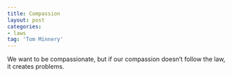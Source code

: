 ```yaml
---
title: Compassion
layout: post
categories:
- laws
tag: 'Tom Minnery'
---
```


We want to be compassionate, but if our compassion doesn’t follow the law, it creates problems.